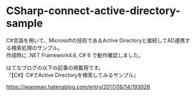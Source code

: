 # CSharp-connect-active-directory-sample

C#言語を用いて、Microsoftの技術であるActive Directoryと接続してAD連携する検索処理のサンプル。  
作成時に .NET Framework4.6, C# 6 で動作確認しました。

はてなブログの以下の記事の掲載用です。  
『【C#】C#でActive Directoryを検索してみるサンプル』

https://iwasiman.hatenablog.com/entry/2017/08/14/193028